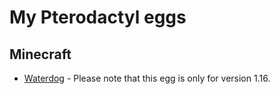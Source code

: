 # My Pterodactyl eggs
## Minecraft
- [Waterdog](https://github.com/Todo56/pterodactyl-eggs/blob/master/Waterdog.json) - Please note that this egg is only for version 1.16.
